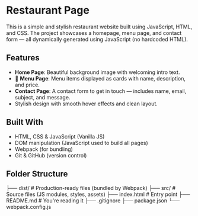 # Restaurant Page

This is a simple and stylish restaurant website built using JavaScript, HTML, and CSS. The project showcases a homepage, menu page, and contact form — all dynamically generated using JavaScript (no hardcoded HTML).

## Features

- **Home Page**: Beautiful background image with welcoming intro text.
- 🍕 **Menu Page**: Menu items displayed as cards with name, description, and price.
- **Contact Page**: A contact form to get in touch — includes name, email, subject, and message.
- Stylish design with smooth hover effects and clean layout.

## Built With

- HTML, CSS & JavaScript (Vanilla JS)
- DOM manipulation (JavaScript used to build all pages)
- Webpack (for bundling)
- Git & GitHub (version control)

## Folder Structure

├── dist/ # Production-ready files (bundled by Webpack)
├── src/ # Source files (JS modules, styles, assets)
├── index.html # Entry point
├── README.md # You're reading it 
├── .gitignore
├── package.json
└── webpack.config.js
